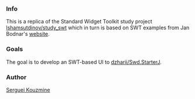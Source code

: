 ### Info
This is a replica of the Standard Widget Toolkit study project [lshamsutdinov/study_swt](https://github.com/lshamsutdinov/study_swt)
which in turn is based on SWT examples from Jan Bodnar's [website](zetcode.com).

### Goals
The goal is to develop an SWT-based UI to [dzharii/Swd.StarterJ](https://github.com/dzharii/Swd.StarterJ).

### Author
[Serguei Kouzmine](kouzmine_serguei@yahoo.com)
